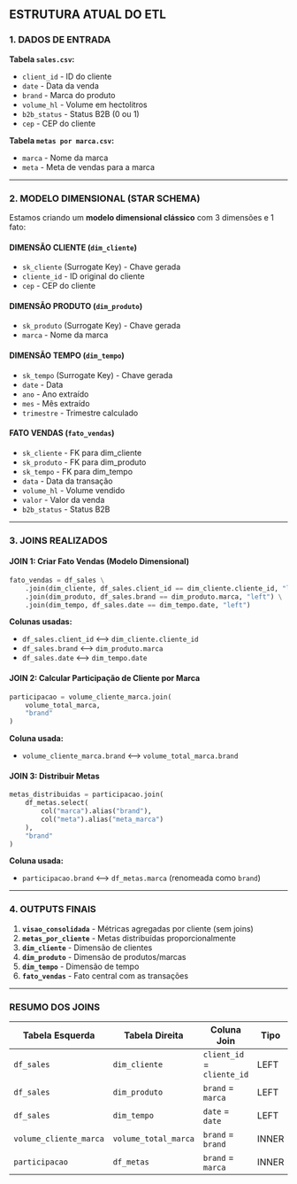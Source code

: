 ## ESTRUTURA ATUAL DO ETL

### 1. DADOS DE ENTRADA

**Tabela `sales.csv`:**
- `client_id` - ID do cliente
- `date` - Data da venda
- `brand` - Marca do produto
- `volume_hl` - Volume em hectolitros
- `b2b_status` - Status B2B (0 ou 1)
- `cep` - CEP do cliente

**Tabela `metas por marca.csv`:**
- `marca` - Nome da marca
- `meta` - Meta de vendas para a marca

---

### 2. MODELO DIMENSIONAL (STAR SCHEMA)

Estamos criando um **modelo dimensional clássico** com 3 dimensões e 1 fato:

#### **DIMENSÃO CLIENTE (`dim_cliente`)**
- `sk_cliente` (Surrogate Key) - Chave gerada
- `cliente_id` - ID original do cliente
- `cep` - CEP do cliente

#### **DIMENSÃO PRODUTO (`dim_produto`)**
- `sk_produto` (Surrogate Key) - Chave gerada
- `marca` - Nome da marca

#### **DIMENSÃO TEMPO (`dim_tempo`)**
- `sk_tempo` (Surrogate Key) - Chave gerada
- `date` - Data
- `ano` - Ano extraído
- `mes` - Mês extraído
- `trimestre` - Trimestre calculado

#### **FATO VENDAS (`fato_vendas`)**
- `sk_cliente` - FK para dim_cliente
- `sk_produto` - FK para dim_produto
- `sk_tempo` - FK para dim_tempo
- `data` - Data da transação
- `volume_hl` - Volume vendido
- `valor` - Valor da venda
- `b2b_status` - Status B2B

---

### 3. JOINS REALIZADOS

#### **JOIN 1: Criar Fato Vendas (Modelo Dimensional)**
```python
fato_vendas = df_sales \
    .join(dim_cliente, df_sales.client_id == dim_cliente.cliente_id, "left") \
    .join(dim_produto, df_sales.brand == dim_produto.marca, "left") \
    .join(dim_tempo, df_sales.date == dim_tempo.date, "left")
```

**Colunas usadas:**
- `df_sales.client_id` ⟷ `dim_cliente.cliente_id`
- `df_sales.brand` ⟷ `dim_produto.marca`
- `df_sales.date` ⟷ `dim_tempo.date`

#### **JOIN 2: Calcular Participação de Cliente por Marca**
```python
participacao = volume_cliente_marca.join(
    volume_total_marca, 
    "brand"
)
```

**Coluna usada:**
- `volume_cliente_marca.brand` ⟷ `volume_total_marca.brand`

#### **JOIN 3: Distribuir Metas**
```python
metas_distribuidas = participacao.join(
    df_metas.select(
        col("marca").alias("brand"),
        col("meta").alias("meta_marca")
    ),
    "brand"
)
```

**Coluna usada:**
- `participacao.brand` ⟷ `df_metas.marca` (renomeada como `brand`)

---

### 4. OUTPUTS FINAIS

1. **`visao_consolidada`** - Métricas agregadas por cliente (sem joins)
2. **`metas_por_cliente`** - Metas distribuídas proporcionalmente
3. **`dim_cliente`** - Dimensão de clientes
4. **`dim_produto`** - Dimensão de produtos/marcas
5. **`dim_tempo`** - Dimensão de tempo
6. **`fato_vendas`** - Fato central com as transações

---

### RESUMO DOS JOINS

| Tabela Esquerda | Tabela Direita | Coluna Join | Tipo |
|----------------|----------------|-------------|------|
| `df_sales` | `dim_cliente` | `client_id` = `cliente_id` | LEFT |
| `df_sales` | `dim_produto` | `brand` = `marca` | LEFT |
| `df_sales` | `dim_tempo` | `date` = `date` | LEFT |
| `volume_cliente_marca` | `volume_total_marca` | `brand` = `brand` | INNER |
| `participacao` | `df_metas` | `brand` = `marca` | INNER |
